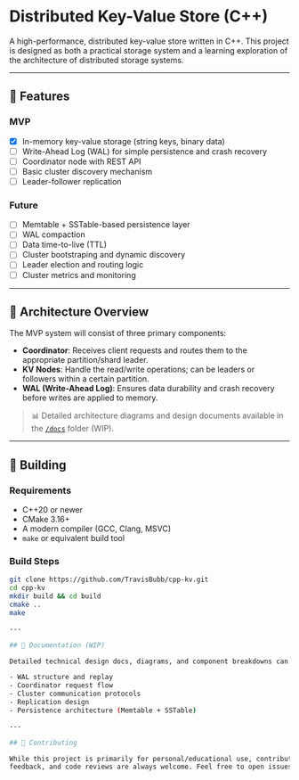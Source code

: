 # Distributed Key-Value Store (C++)

A high-performance, distributed key-value store written in C++. This project is designed as both a practical storage system and a learning exploration of the architecture of distributed storage systems.

---

## 🚀 Features

### MVP
- [x] In-memory key-value storage (string keys, binary data)
- [ ] Write-Ahead Log (WAL) for simple persistence and crash recovery
- [ ] Coordinator node with REST API
- [ ] Basic cluster discovery mechanism
- [ ] Leader-follower replication

### Future
- [ ] Memtable + SSTable-based persistence layer
- [ ] WAL compaction
- [ ] Data time-to-live (TTL)
- [ ] Cluster bootstraping and dynamic discovery
- [ ] Leader election and routing logic
- [ ] Cluster metrics and monitoring

---

## 🧱 Architecture Overview

The MVP system will consist of three primary components:

- **Coordinator**: Receives client requests and routes them to the appropriate
  partition/shard leader. 
- **KV Nodes**: Handle the read/write operations; can be leaders or followers
  within a certain partition.
- **WAL (Write-Ahead Log)**: Ensures data durability and crash recovery before
  writes are applied to memory.

> 📊 Detailed architecture diagrams and design documents available in the [`/docs`](./docs) folder (WIP).

---

## 🔧 Building

### Requirements
- C++20 or newer
- CMake 3.16+
- A modern compiler (GCC, Clang, MSVC)
- `make` or equivalent build tool

### Build Steps
```bash
git clone https://github.com/TravisBubb/cpp-kv.git
cd cpp-kv
mkdir build && cd build
cmake ..
make

---

## 📘 Documentation (WIP)

Detailed technical design docs, diagrams, and component breakdowns can be found in the /docs directory. These documents cover:

- WAL structure and replay
- Coordinator request flow
- Cluster communication protocols
- Replication design
- Persistence architecture (Memtable + SSTable)

---

## 🤝 Contributing

While this project is primarily for personal/educational use, contributions,
feedback, and code reviews are always welcome. Feel free to open issues or PRs.
